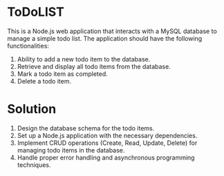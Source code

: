 # ToDoLIST

This is a Node.js web application that
interacts with a MySQL database to manage a simple todo list. The application should have the
following functionalities:

1. Ability to add a new todo item to the database.
2. Retrieve and display all todo items from the database.
3. Mark a todo item as completed.
4. Delete a todo item.

# Solution

1. Design the database schema for the todo items.
2. Set up a Node.js application with the necessary dependencies.
3. Implement CRUD operations (Create, Read, Update, Delete) for managing todo items in the database.
4. Handle proper error handling and asynchronous programming techniques.

